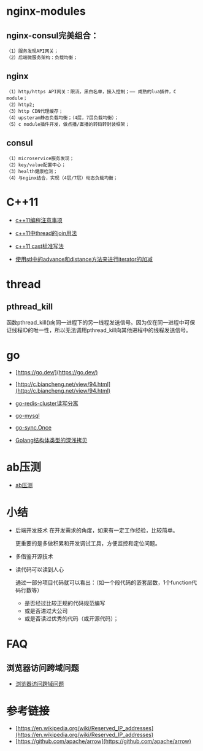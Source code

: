 # nginx-modules

## nginx-consul完美组合：

	（1）服务发现API网关；
	（2）后端微服务架构：负载均衡；
	
## nginx
	（1）http/https API网关：限流，黑白名单，接入控制；—— 成熟的lua插件，C module；
	（2）http2;
	（3）http CDN代理缓存；
	（4）upsteram静态负载均衡；（4层，7层负载均衡）；
	（5）c module插件开发，做点播/直播的转码转封装框架；

## consul
	（1）microservice服务发现；
	（2）key/value配置中心；
	（3）health健康检测；
	（4）与nginx结合，实现（4层/7层）动态负载均衡；


# C++11

- [c++11编程注意事项](/cplusplus/README.md)
- [c++11中thread的join用法](./doc/c++11中thread的join用法.md)

- [c++11 cast标准写法](./c++11_cast.md)
- [使用stl中的advance和distance方法来进行iterator的加减](/cplusplus/使用stl中的advance和distance方法来进行iterator的加减.md)

# thread

## pthread_kill

函数pthread_kill()向同一进程下的另一线程发送信号。因为仅在同一进程中可保证线程ID的唯一性，所以无法调用pthread_kill向其他进程中的线程发送信号。

# go

- [https://go.dev/](https://go.dev/)

- [http://c.biancheng.net/view/94.html](http://c.biancheng.net/view/94.html)

- [go-redis-cluster读写分离](./go-redis-cluster读写分离.md)

- [go-mysql](./go-mysql.md)

- [go-sync.Once](./go-sync.Once.md)

- [Golang结构体类型的深浅拷贝](./Golang结构体类型的深浅拷贝.md)

# ab压测

- [ab压测](doc/ab-perf.md)

# 小结

* 后端开发技术
  在开发需求的角度，如果有一定工作经验，比较简单。
  
  更重要的是多做积累和开发调试工具，方便监控和定位问题。

* 多借鉴开源技术
 
* 读代码可以读到人心

  通过一部分项目代码就可以看出：（如一个段代码的嵌套层数，1个function代码行数等）
  * 是否经过比较正规的代码规范编写
  * 或是否进过大公司
  * 或是否读过优秀的代码（或开源代码）；

# FAQ

## 浏览器访问跨域问题

- [浏览器访问跨域问题](doc/浏览器访问跨域问题.md)

# 参考链接

- [https://en.wikipedia.org/wiki/Reserved_IP_addresses](https://en.wikipedia.org/wiki/Reserved_IP_addresses)
- [https://github.com/apache/arrow](https://github.com/apache/arrow)
